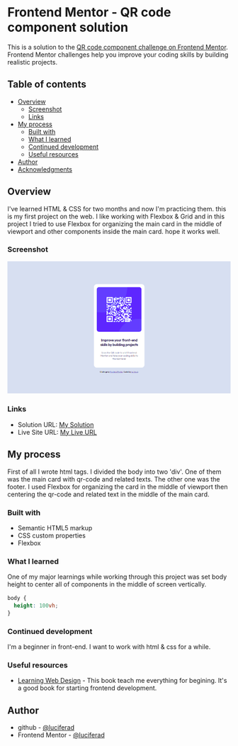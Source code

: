 # Frontend Mentor - QR code component solution

This is a solution to the [QR code component challenge on Frontend Mentor](https://www.frontendmentor.io/challenges/qr-code-component-iux_sIO_H). Frontend Mentor challenges help you improve your coding skills by building realistic projects. 

## Table of contents

- [Overview](#overview)
  - [Screenshot](#screenshot)
  - [Links](#links)
- [My process](#my-process)
  - [Built with](#built-with)
  - [What I learned](#what-i-learned)
  - [Continued development](#continued-development)
  - [Useful resources](#useful-resources)
- [Author](#author)
- [Acknowledgments](#acknowledgments)


## Overview

I've learned HTML & CSS for two months and now I'm practicing them. this is my first project on the web. I like working with Flexbox & Grid and in this project I tried to use Flexbox for organizing the main card in the middle of viewport and other components inside the main card. hope it works well.

### Screenshot

![](design/desktop-qr.png)

### Links

- Solution URL: [My Solution](https://github.com/luciferad/qr-code-component-main)
- Live Site URL: [My Live URL](https://luciferad.github.io/qr-code-component-main/)

## My process

First of all I wrote html tags. I divided the body into two 'div'. One of them was the main card with qr-code and related texts. The other one was the footer. I used Flexbox for organizing the card in the middle of viewport then centering the qr-code and related text in the middle of the main card.

### Built with

- Semantic HTML5 markup
- CSS custom properties
- Flexbox

### What I learned

One of my major learnings while working through this project was set body height to center all of components in the middle of screen vertically.
```css
body {
  height: 100vh;
}
```

### Continued development

I'm a beginner in front-end. I want to work with html & css for a while.

### Useful resources

- [Learning Web Design](https://www.amazon.com/Learning-Web-Design-Beginners-JavaScript/dp/1491960205) - This book teach me everything for begining. It's a good book for starting frontend development.

## Author

- github - [@luciferad](https://github.com/luciferad/)
- Frontend Mentor - [@luciferad](https://www.frontendmentor.io/profile/luciferad)

